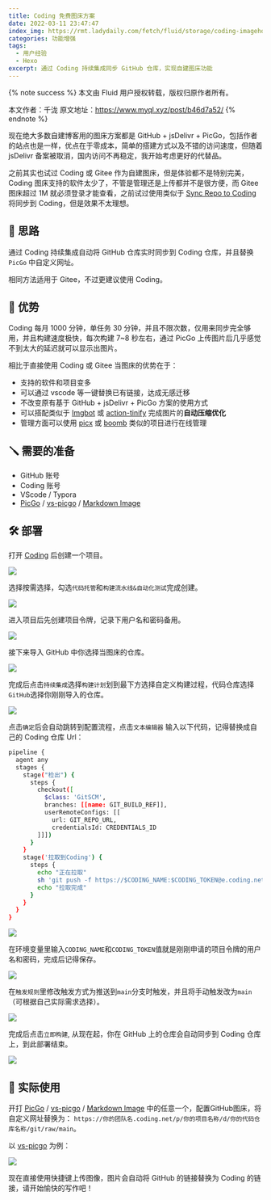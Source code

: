 ```yaml
---
title: Coding 免费图床方案
date: 2022-03-11 23:47:47
index_img: https://rmt.ladydaily.com/fetch/fluid/storage/coding-imagehost/cover.png?w=480&fmt=webp
categories: 功能增强
tags:
  - 用户经验
  - Hexo
excerpt: 通过 Coding 持续集成同步 GitHub 仓库，实现自建图床功能
---
```


{% note success %}
本文由 Fluid 用户授权转载，版权归原作者所有。

本文作者：千泷
原文地址：<https://www.myql.xyz/post/b46d7a52/>
{% endnote %}

现在绝大多数自建博客用的图床方案都是 GitHub + jsDelivr + PicGo，包括作者的站点也是一样，优点在于零成本，简单的搭建方式以及不错的访问速度，但随着 jsDelivr 备案被取消，国内访问不再稳定，我开始考虑更好的代替品。

之前其实也试过 Coding 或 Gitee 作为自建图床，但是体验都不是特别完美，Coding 图床支持的软件太少了，不管是管理还是上传都并不是很方便，而 Gitee 图床超过 1M 就必须登录才能查看，之前试过使用类似于 [Sync Repo to Coding](https://github.com/marketplace/actions/sync-repo-to-coding) 将同步到 Coding，但是效果不太理想。

## 🤔 思路

通过 Coding 持续集成自动将 GitHub 仓库实时同步到 Coding 仓库，并且替换 `PicGo` 中自定义网址。

相同方法适用于 Gitee，不过更建议使用 Coding。

## 🧐 优势

Coding 每月 1000 分钟，单任务 30 分钟，并且不限次数，仅用来同步完全够用，并且构建速度极快，每次构建 7~8 秒左右，通过 PicGo 上传图片后几乎感觉不到太大的延迟就可以显示出图片。

相比于直接使用 Coding 或 Gitee 当图床的优势在于：

- 支持的软件和项目变多
- 可以通过 vscode 等一键替换已有链接，达成无感迁移
- 不改变原有基于 GitHub + jsDelivr + PicGo 方案的使用方式
- 可以搭配类似于 [Imgbot](https://github.com/apps/imgbot) 或 [action-tinify](https://github.com/namoscato/action-tinify) 完成图片的**自动压缩优化**
- 管理方面可以使用 [picx](https://github.com/XPoet/picx) 或 [boomb](https://github.com/xjh22222228/boomb) 类似的项目进行在线管理

## 🪛 需要的准备

- GitHub 账号
- Coding 账号
- VScode / Typora
- [PicGo](https://github.com/Molunerfinn/PicGo) / [vs-picgo](https://marketplace.visualstudio.com/items?itemName=Spades.vs-picgo) / [Markdown Image](https://marketplace.visualstudio.com/items?itemName=hancel.markdown-image)

## 🛠️ 部署

打开 [Coding](https://e.coding.net/login) 后创建一个项目。

![](https://myql.coding.net/p/owo/d/img/git/raw/main/posts/2022-03-12-16-35-57.png)

选择按需选择，勾选`代码托管`和`构建流水线&自动化测试`完成创建。

![](https://myql.coding.net/p/owo/d/img/git/raw/main/posts/2022-03-12-17-00-37.png)

进入项目后先创建项目令牌，记录下用户名和密码备用。

![](https://myql.coding.net/p/owo/d/img/git/raw/main/posts/2022-03-12-17-03-48.png)

接下来导入 GitHub 中你选择当图床的仓库。

![](https://myql.coding.net/p/owo/d/img/git/raw/main/posts/2022-03-12-16-54-24.png)

完成后点击`持续集成`选择`构建计划`划到最下方选择自定义构建过程，代码仓库选择`GitHub`选择你刚刚导入的仓库。

![](https://myql.coding.net/p/owo/d/img/git/raw/main/posts/2022-03-12-17-18-30.png)

点击`确定`后会自动跳转到配置流程，点击`文本编辑器` 输入以下代码，记得替换成自己的 Coding 仓库 Url：

```sh
pipeline {
  agent any
  stages {
    stage("检出") {
      steps {
        checkout([
          $class: 'GitSCM',
          branches: [[name: GIT_BUILD_REF]],
          userRemoteConfigs: [[
            url: GIT_REPO_URL,
            credentialsId: CREDENTIALS_ID
        ]]])
      }
    }
    stage('拉取到Coding') {
      steps {
        echo "正在拉取"
        sh 'git push -f https://$CODING_NAME:$CODING_TOKEN@e.coding.net/你的团队名/项目名称/代码仓库名称.git HEAD:main'
        echo "拉取完成"
      }
    }
  }
}
```

![](https://myql.coding.net/p/owo/d/img/git/raw/main/posts/2022-03-12-17-31-41.png)

在环境变量里输入`CODING_NAME`和`CODING_TOKEN`值就是刚刚申请的项目令牌的用户名和密码，完成后记得保存。

![](https://myql.coding.net/p/owo/d/img/git/raw/main/posts/2022-03-12-17-41-09.png)

在`触发规则`里修改触发方式为推送到`main`分支时触发，并且将手动触发改为`main`（可根据自己实际需求选择）。

![](https://myql.coding.net/p/owo/d/img/git/raw/main/posts/2022-03-12-17-46-15.png)

完成后点击`立即构建`, 从现在起，你在 GitHub 上的仓库会自动同步到 Coding 仓库上，到此部署结束。

![](https://myql.coding.net/p/owo/d/img/git/raw/main/posts/2022-03-12-19-02-15.png)

## 🚀 实际使用

开打 [PicGo](https://github.com/Molunerfinn/PicGo) / [vs-picgo](https://marketplace.visualstudio.com/items?itemName=Spades.vs-picgo) / [Markdown Image](https://marketplace.visualstudio.com/items?itemName=hancel.markdown-image) 中的任意一个，配置GitHub图床，将自定义网址替换为：
`https://你的团队名.coding.net/p/你的项目名称/d/你的代码仓库名称/git/raw/main`。

以 [vs-picgo](https://marketplace.visualstudio.com/items?itemName=Spades.vs-picgo) 为例：

![](https://myql.coding.net/p/owo/d/img/git/raw/main/posts/2022-03-12-18-07-36.png)

现在直接使用快捷键上传图像，图片会自动将 GitHub 的链接替换为 Coding 的链接，请开始愉快的写作吧！
